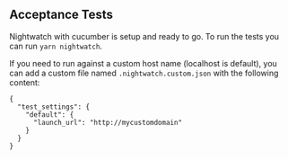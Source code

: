## Acceptance Tests

Nightwatch with cucumber is setup and ready to go. To run the tests you can run `yarn nightwatch`.

If you need to run against a custom host name (localhost is default), you can add a custom file named `.nightwatch.custom.json` with the following content:

```
{
  "test_settings": {
    "default": {
      "launch_url": "http://mycustomdomain"
    }
  }
}
```
